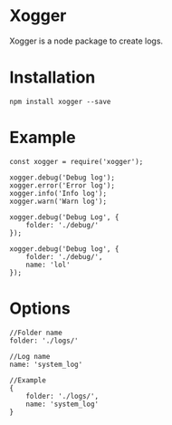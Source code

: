 # Xogger

Xogger is a node package to create logs.

# Installation
````
npm install xogger --save
````

# Example
````
const xogger = require('xogger');

xogger.debug('Debug log');
xogger.error('Error log');
xogger.info('Info log');
xogger.warn('Warn log');

xogger.debug('Debug Log', {
    folder: './debug/'
});

xogger.debug('Debug log', {
    folder: './debug/',
    name: 'lol'
});
````

# Options
````
//Folder name
folder: './logs/'

//Log name
name: 'system_log'

//Example
{
    folder: './logs/',
    name: 'system_log'
}
````